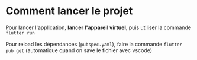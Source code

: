 # Comment lancer le projet

Pour lancer l'application, **lancer l'appareil virtuel**, puis utiliser la commande `flutter run`

Pour reload les dépendances (`pubspec.yaml`), faire la commande `flutter pub get` (automatique quand on save le fichier avec vscode)